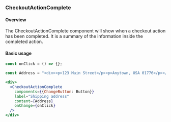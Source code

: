 ### CheckoutActionComplete

#### Overview
The CheckoutActionComplete component will show when a checkout action has been completed. It is a summary of the information inside the completed action.

#### Basic usage
```jsx
const onClick = () => {};

const Address = "<div><p>123 Main Street</p><p>Anytown, USA 01776</p></div>";

<div>
  <CheckoutActionComplete
    components={{ChangeButton: Button}}
    label="Shipping address"
    content={Address}
    onChange={onClick}
  />
</div>
```
